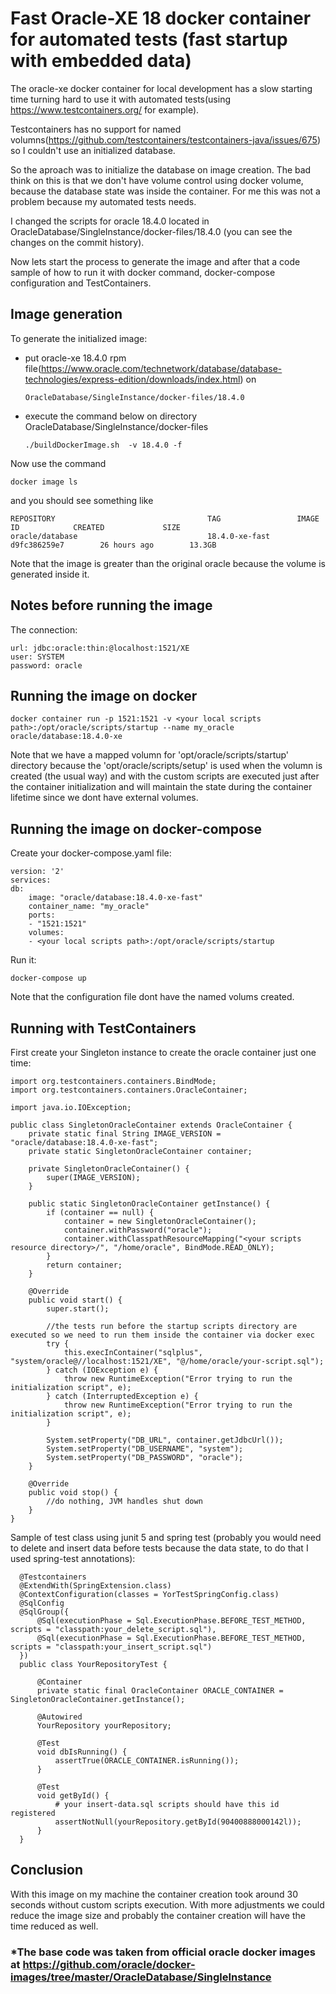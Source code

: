# Fast Oracle-XE 18 docker container for automated tests (fast startup with embedded data)
The oracle-xe docker container for local development has a slow starting time turning hard to use it with automated tests(using https://www.testcontainers.org/ for example). 

Testcontainers has no support for named volumns(https://github.com/testcontainers/testcontainers-java/issues/675) so I couldn't use an initialized database.

So the aproach was to initialize the database on image creation. The bad think on this is that we don't have volume control using docker volume, because the database state was inside the container. For me this was not a problem because my automated tests needs. 

I changed the scripts for oracle 18.4.0 located in OracleDatabase/SingleInstance/docker-files/18.4.0 (you can see the changes on the commit history).

Now lets start the process to generate the image and after that a code sample of how to run it with docker command, docker-compose configuration and TestContainers.

## Image generation
To generate the initialized image:

- put oracle-xe 18.4.0 rpm file(https://www.oracle.com/technetwork/database/database-technologies/express-edition/downloads/index.html) on 

      OracleDatabase/SingleInstance/docker-files/18.4.0
- execute the command below on directory OracleDatabase/SingleInstance/docker-files

      ./buildDockerImage.sh  -v 18.4.0 -f

Now use the command 
   
    docker image ls

and you should see something like

    REPOSITORY                                  TAG                 IMAGE ID            CREATED             SIZE
    oracle/database                             18.4.0-xe-fast           d9fc386259e7        26 hours ago        13.3GB

Note that the image is greater than the original oracle because the volume is generated inside it.

## Notes before running the image
The connection:

    url: jdbc:oracle:thin:@localhost:1521/XE
    user: SYSTEM
    password: oracle

## Running the image on docker

    docker container run -p 1521:1521 -v <your local scripts path>:/opt/oracle/scripts/startup --name my_oracle oracle/database:18.4.0-xe

Note that we have a mapped volumn for 'opt/oracle/scripts/startup' directory because the 'opt/oracle/scripts/setup' is used when the volumn is created (the usual way) and with the custom scripts are executed just after the container initialization and will maintain the state during the container lifetime since we dont have external volumes.

## Running the image on docker-compose
Create your docker-compose.yaml file:

    version: '2'
    services:
    db:
        image: "oracle/database:18.4.0-xe-fast"
        container_name: "my_oracle"
        ports:
        - "1521:1521"
        volumes:
        - <your local scripts path>:/opt/oracle/scripts/startup

Run it:

    docker-compose up

Note that the configuration file dont have the named volums created.

## Running with TestContainers
First create your Singleton instance to create the oracle container just one time:

    import org.testcontainers.containers.BindMode;
    import org.testcontainers.containers.OracleContainer;

    import java.io.IOException;

    public class SingletonOracleContainer extends OracleContainer {
        private static final String IMAGE_VERSION = "oracle/database:18.4.0-xe-fast";
        private static SingletonOracleContainer container;

        private SingletonOracleContainer() {
            super(IMAGE_VERSION);
        }

        public static SingletonOracleContainer getInstance() {
            if (container == null) {
                container = new SingletonOracleContainer();
                container.withPassword("oracle");
                container.withClasspathResourceMapping("<your scripts resource directory>/", "/home/oracle", BindMode.READ_ONLY);
            }
            return container;
        }

        @Override
        public void start() {
            super.start();

            //the tests run before the startup scripts directory are executed so we need to run them inside the container via docker exec
            try {
                this.execInContainer("sqlplus", "system/oracle@//localhost:1521/XE", "@/home/oracle/your-script.sql");
            } catch (IOException e) {
                throw new RuntimeException("Error trying to run the initialization script", e);
            } catch (InterruptedException e) {
                throw new RuntimeException("Error trying to run the initialization script", e);
            }

            System.setProperty("DB_URL", container.getJdbcUrl());
            System.setProperty("DB_USERNAME", "system");
            System.setProperty("DB_PASSWORD", "oracle");
        }

        @Override
        public void stop() {
            //do nothing, JVM handles shut down
        }
    }

Sample of test class using junit 5 and spring test (probably you would need to delete and insert data before tests because the data state, to do that I used spring-test annotations):

      @Testcontainers
      @ExtendWith(SpringExtension.class)
      @ContextConfiguration(classes = YorTestSpringConfig.class)
      @SqlConfig
      @SqlGroup({
          @Sql(executionPhase = Sql.ExecutionPhase.BEFORE_TEST_METHOD, scripts = "classpath:your_delete_script.sql"),
          @Sql(executionPhase = Sql.ExecutionPhase.BEFORE_TEST_METHOD, scripts = "classpath:your_insert_script.sql")
      })
      public class YourRepositoryTest {

          @Container
          private static final OracleContainer ORACLE_CONTAINER = SingletonOracleContainer.getInstance();

          @Autowired
          YourRepository yourRepository;

          @Test
          void dbIsRunning() {
              assertTrue(ORACLE_CONTAINER.isRunning());
          }

          @Test
          void getById() {
              # your insert-data.sql scripts should have this id registered
              assertNotNull(yourRepository.getById(90400888000142l));
          }
      }    

## Conclusion
With this image on my machine the container creation took around 30 seconds without custom scripts execution. With more adjustments we could reduce the image size and probably the container creation will have the time reduced as well.

### <b>*The base code was taken from official oracle docker images at https://github.com/oracle/docker-images/tree/master/OracleDatabase/SingleInstance<b>
